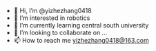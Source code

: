 - 👋 Hi, I’m @yizhezhang0418
- 👀 I’m interested in robotics
- 🌱 I’m currently learning central south university
- 💞️ I’m looking to collaborate on ...
- 📫 How to reach me yizhezhang0418@163.com

<!---
yizhezhang0418/yizhezhang0418 is a ✨ special ✨ repository because its `README.md` (this file) appears on your GitHub profile.
You can click the Preview link to take a look at your changes.
--->
